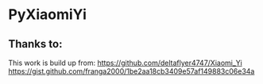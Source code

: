 # PyXiaomiYi

## Thanks to:

This work is build up from:
https://github.com/deltaflyer4747/Xiaomi_Yi
https://gist.github.com/franga2000/1be2aa18cb3409e57af149883c06e34a

